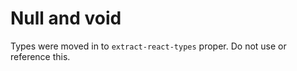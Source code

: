 # Null and void

Types were moved in to `extract-react-types` proper. Do not use or reference this.
